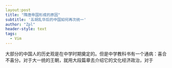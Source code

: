 ```yaml
---
layout:post
title: "隋唐帝国形成的原因"
subtitle: '五胡乱华后的中国如何再次统一'
author: "Zpl"
header-style: text
tags:
  - Vim
---
```

大部分的中国人的历史观是在中学时期奠定的。但是中学教科书有一个通病：喜合不喜分。对于大一统的王朝，就用大段篇章去介绍它的文化经济政治，对于

